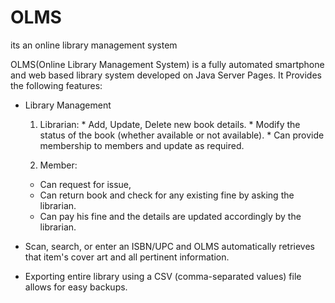 # OLMS
its an online library management system

OLMS(Online Library Management System) is a fully automated smartphone and web based library system developed on Java Server Pages. 
It Provides the following features:
* Library Management 
    1. Librarian: 
      * Add, Update, Delete new book details.
      * Modify the status of the book (whether available or not available).
      * Can provide membership to members and update as required.
      
  2. Member:
    * Can request for issue,
    * Can return book and check for any existing fine by asking the librarian. 
    * Can pay his fine and the details are updated accordingly by the librarian.


* Scan, search, or enter an ISBN/UPC and OLMS automatically retrieves that item's cover art and all pertinent information.
* Exporting entire library using a CSV (comma-separated values) file allows for easy backups.


